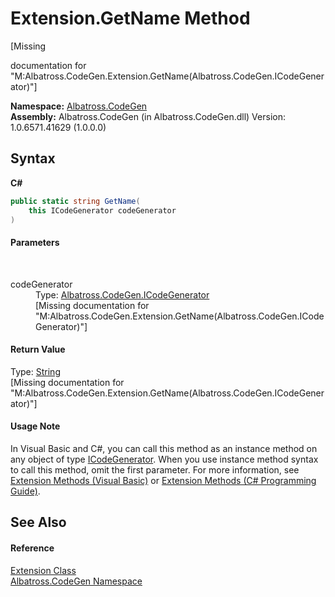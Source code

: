 # Extension.GetName Method 
 

\[Missing <summary> documentation for "M:Albatross.CodeGen.Extension.GetName(Albatross.CodeGen.ICodeGenerator)"\]

**Namespace:**&nbsp;<a href="15cf6e12-be6a-9747-9980-acf9dcacbf1a">Albatross.CodeGen</a><br />**Assembly:**&nbsp;Albatross.CodeGen (in Albatross.CodeGen.dll) Version: 1.0.6571.41629 (1.0.0.0)

## Syntax

**C#**<br />
``` C#
public static string GetName(
	this ICodeGenerator codeGenerator
)
```


#### Parameters
&nbsp;<dl><dt>codeGenerator</dt><dd>Type: <a href="81f2962e-1248-6108-03fc-3aad1ff9e183">Albatross.CodeGen.ICodeGenerator</a><br />\[Missing <param name="codeGenerator"/> documentation for "M:Albatross.CodeGen.Extension.GetName(Albatross.CodeGen.ICodeGenerator)"\]</dd></dl>

#### Return Value
Type: <a href="http://msdn2.microsoft.com/en-us/library/s1wwdcbf" target="_blank">String</a><br />\[Missing <returns> documentation for "M:Albatross.CodeGen.Extension.GetName(Albatross.CodeGen.ICodeGenerator)"\]

#### Usage Note
In Visual Basic and C#, you can call this method as an instance method on any object of type <a href="81f2962e-1248-6108-03fc-3aad1ff9e183">ICodeGenerator</a>. When you use instance method syntax to call this method, omit the first parameter. For more information, see <a href="http://msdn.microsoft.com/en-us/library/bb384936.aspx">Extension Methods (Visual Basic)</a> or <a href="http://msdn.microsoft.com/en-us/library/bb383977.aspx">Extension Methods (C# Programming Guide)</a>.

## See Also


#### Reference
<a href="61b4916c-1734-8427-90ec-0f5aab982965">Extension Class</a><br /><a href="15cf6e12-be6a-9747-9980-acf9dcacbf1a">Albatross.CodeGen Namespace</a><br />